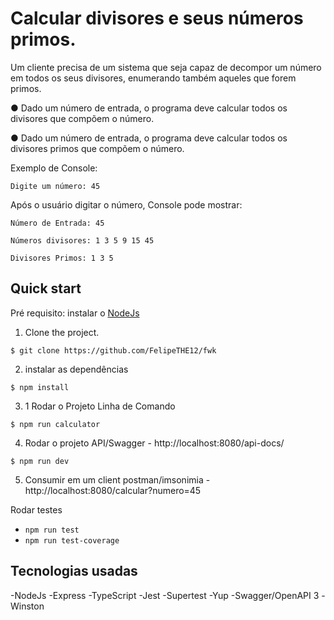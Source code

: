 
# Calcular divisores e seus números primos.


 Um cliente precisa de um sistema que seja capaz de decompor um número em todos os seus divisores, enumerando também aqueles que forem primos.


● Dado um número de entrada, o programa deve calcular todos os divisores que compõem o número.

● Dado um número de entrada, o programa deve calcular todos os divisores primos que compõem o número.

Exemplo de Console:

	Digite um número: 45

Após o usuário digitar o número, Console pode mostrar:

	Número de Entrada: 45

	Números divisores: 1 3 5 9 15 45

	Divisores Primos: 1 3 5
## Quick start

Pré requisito: instalar o   [NodeJs](https://nodejs.org/en/) 

1.  Clone the project.

```
$ git clone https://github.com/FelipeTHE12/fwk

```

2.  instalar as dependências 

```
$ npm install

```
3. 1 Rodar o Projeto Linha de Comando 
```
$ npm run calculator
```
4. Rodar o projeto API/Swagger - http://localhost:8080/api-docs/
 ```
$ npm run dev
```
5. Consumir em um client postman/imsonimia  - http://localhost:8080/calcular?numero=45

Rodar testes
 - `npm run test`
 - `npm run test-coverage`






## Tecnologias usadas

-NodeJs
-Express
-TypeScript
-Jest
-Supertest
-Yup
-Swagger/OpenAPI 3
-Winston
